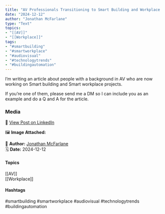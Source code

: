 ```yaml
---
title: "AV Professionals Transitioning to Smart Building and Workplace Projects"  
date: "2024-12-12"  
author: "Jonathan McFarlane"  
type: "Text"  
topics:  
- "[[AV]]"  
- "[[Workplace]]"  
tags:  
- "#smartbuilding"  
- "#smartworkplace"  
- "#audiovisual"  
- "#technologytrends"  
- "#buildingautomation"
---
```


  

I’m writing an article about people with a background in AV who are now working on Smart building and Smart workplace projects.

If you’re one of them, please send me a DM so I can include you as an example and do a Q and A for the article.

### Media

🔗 [View Post on LinkedIn](https://www.linkedin.com/feed/update/urn:li:activity:7272767549090504704)  
  
🖼 **Image Attached:**  
  
  
👤 **Author:** [Jonathan McFarlane](https://www.linkedin.com/in/jonathanmcfarlane/)  
🗓️ **Date:** 2024-12-12

#### Topics

[[AV]]  
[[Workplace]]  

#### Hashtags

#smartbuilding #smartworkplace #audiovisual #technologytrends #buildingautomation